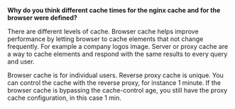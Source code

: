 **Why do you think different cache times for the nginx cache and for the browser were defined?**

There are different levels of cache. Browser cache helps improve performance by letting browser to cache elements that not change frequently. For example a company logos image. Server or proxy cache are a way to cache elements and respond with the same results to every query and user.

Browser cache is for individual users. 
Reverse proxy cache is unique.
You can control the cache with the reverse proxy, for instance 1 minute.
If the browser cache is bypassing the cache-control age, you still have the proxy cache configuration, in this case 1 min.
